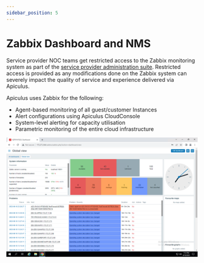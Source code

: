 ```yaml
---
sidebar_position: 5
---
```

# Zabbix Dashboard and NMS

Service provider NOC teams get restricted access to the Zabbix monitoring system as part of the [service provider administration suite](https://docs.apiculus.com/hc/en-in/articles/13028626149533). Restricted access is provided as any modifications done on the Zabbix system can severely impact the quality of service and experience delivered via Apiculus.

Apiculus uses Zabbix for the following:

- Agent-based monitoring of all guest/customer Instances
- Alert configurations using Apiculus CloudConsole
- System-level alerting for capacity utilisation
- Parametric monitoring of the entire cloud infrastructure

![Zabbix Dashboard and NMS](img/ZabbixDashboardandNMS.png)